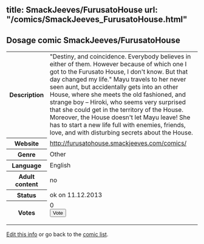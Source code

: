 title: SmackJeeves/FurusatoHouse
url: "/comics/SmackJeeves_FurusatoHouse.html"
---
Dosage comic SmackJeeves/FurusatoHouse
-----------------------------------------

<p id="msg"></p>
<script type="text/javascript">
if (window.location.search === '?edit_info_mail=sent_ok') {
  var elem = document.getElementById("msg");
  elem.innerHTML = 'Edited information sucessfully sent for review, which is usually done daily. Thanks!';
  elem.className = 'ok';
}
</script>
<table class="comicinfo">
<tr>
<th>Description</th><td>&quot;Destiny, and coincidence. Everybody believes in either of them. However because of which one I got to the Furusato House, I don't know. But that day changed my life.&quot; Mayu travels to her never seen aunt, but accidentally gets into an other House, where she meets the old fashioned, and strange boy – Hiroki, who seems very surprised that she could get in the territory of the House. Moreover, the House doesn't let Mayu leave! She has to start a new life full with enemies, friends, love, and with disturbing secrets about the House.</td>
</tr>
<tr>
<th>Website</th><td><a href="http://furusatohouse.smackjeeves.com/comics/">http://furusatohouse.smackjeeves.com/comics/</a></td>
</tr>
<tr>
<th>Genre</th><td>Other</td>
</tr>
<tr>
<th>Language</th><td>English</td>
</tr>
<tr>
<th>Adult content</th><td>no</td>
</tr>
<tr>
<th>Status</th><td>ok on 11.12.2013</td>
</tr>
<tr>
<th>Votes</th><td>0
<form action="http://gaecounter.appspot.com/count/" method="POST">
<input name="name" type="hidden" value="SmackJeeves_FurusatoHouse"/>
<input name="uid" type="hidden" id="voteuid" value=""/>
<input type="submit" value="Vote"/>
</form>
</td>
</tr>
</table>
<script type="text/javascript">
var ua = navigator.userAgent;
document.getElementById("voteuid").value = ua.replace(/[^a-zA-Z0-9\._:]/g , "_");;
</script>

[Edit this info](SmackJeeves_FurusatoHouse_edit.html) or go back to the [comic list](../comic-index.html).
